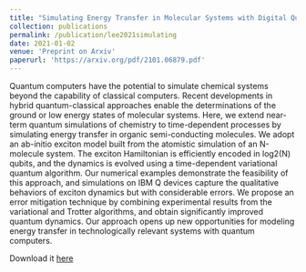 ```yaml
---
title: "Simulating Energy Transfer in Molecular Systems with Digital Quantum Computers"
collection: publications
permalink: /publication/lee2021simulating
date: 2021-01-02
venue: 'Preprint on Arxiv'
paperurl: 'https://arxiv.org/pdf/2101.06879.pdf'
---
```

Quantum computers have the potential to simulate chemical systems beyond the capability of classical computers. Recent developments in hybrid quantum-classical approaches enable the determinations of the ground or low energy states of molecular systems. Here, we extend near-term quantum simulations of chemistry to time-dependent processes by simulating energy transfer in organic semi-conducting molecules. We adopt an ab-initio exciton model built from the atomistic simulation of an N-molecule system. The exciton Hamiltonian is efficiently encoded in log2(N) qubits, and the dynamics is evolved using a time-dependent variational quantum algorithm. Our numerical examples demonstrate the feasibility of this approach, and simulations on IBM Q devices capture the qualitative behaviors of exciton dynamics but with considerable errors. We propose an error mitigation technique by combining experimental results from the variational and Trotter algorithms, and obtain significantly improved quantum dynamics. Our approach opens up new opportunities for modeling energy transfer in technologically relevant systems with quantum computers.

Download it [here](https://arxiv.org/pdf/2101.06879.pdf)